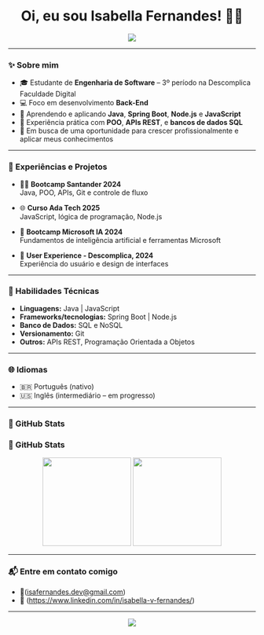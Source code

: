 
<h1 align="center">Oi, eu sou Isabella Fernandes! 👩‍💻</h1>

<p align="center">
  <img src="https://readme-typing-svg.demolab.com?font=Fira+Code&size=22&pause=1000&center=true&vCenter=true&width=435&lines=Codifique+o+futuro;Seja+a+inova%C3%A7%C3%A3o."/>
</p>

---

### ✨ Sobre mim

- 🎓 Estudante de **Engenharia de Software** – 3º período na Descomplica Faculdade Digital  
- 💻 Foco em desenvolvimento **Back-End**
- 🌱 Aprendendo e aplicando **Java**, **Spring Boot**, **Node.js** e **JavaScript**
- 🔧 Experiência prática com **POO**, **APIs REST**, e **bancos de dados SQL**
- 🚀 Em busca de uma oportunidade para crescer profissionalmente e aplicar meus conhecimentos

---

### 💼 Experiências e Projetos

- 👨‍🏫 **Bootcamp Santander 2024**  
  Java, POO, APIs, Git e controle de fluxo
  
- 🌐 **Curso Ada Tech 2025**  
  JavaScript, lógica de programação, Node.js

- 🤖 **Bootcamp Microsoft IA 2024**  
  Fundamentos de inteligência artificial e ferramentas Microsoft
  
- 🎨 **User Experience - Descomplica, 2024**  
  Experiência do usuário e design de interfaces

---

### 🧠 Habilidades Técnicas

- **Linguagens:** Java | JavaScript  
- **Frameworks/tecnologias:** Spring Boot | Node.js  
- **Banco de Dados:** SQL  e NoSQL
- **Versionamento:** Git  
- **Outros:** APIs REST, Programação Orientada a Objetos

---

### 🌐 Idiomas

- 🇧🇷 Português (nativo)  
- 🇺🇸 Inglês (intermediário – em progresso)

---

### 🚀 GitHub Stats

### 🚀 GitHub Stats

<p align="center">
  <img height="180em" src="https://github-readme-stats.vercel.app/api?username=IsabellaFernandesS&show_icons=true&theme=tokyonight&hide_border=true" />
  <img height="180em" src="https://github-readme-stats.vercel.app/api/top-langs/?username=IsabellaFernandesS&layout=compact&theme=tokyonight&hide_border=true"/>
</p>


---

### 📬 Entre em contato comigo

- 📧(isafernandes.dev@gmail.com)  
- 💼 (https://www.linkedin.com/in/isabella-v-fernandes/)

---

<p align="center">
  <img src="https://capsule-render.vercel.app/api?type=waving&color=0A0A0A&height=100&section=footer"/>
</p>
